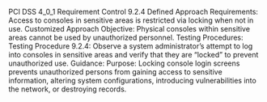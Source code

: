 PCI DSS 4_0_1 Requirement Control 9.2.4 Defined Approach Requirements: Access to consoles in sensitive areas is restricted via locking when not in use. Customized Approach Objective: Physical consoles within sensitive areas cannot be used by unauthorized personnel. Testing Procedures: Testing Procedure 9.2.4: Observe a system administrator’s attempt to log into consoles in sensitive areas and verify that they are “locked” to prevent unauthorized use. Guidance: Purpose: Locking console login screens prevents unauthorized persons from gaining access to sensitive information, altering system configurations, introducing vulnerabilities into the network, or destroying records.